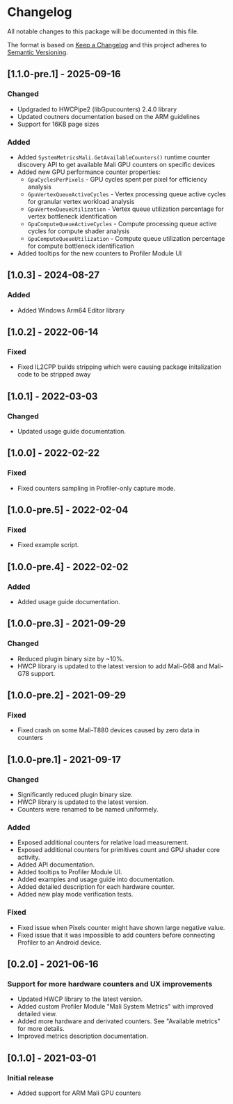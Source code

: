 # Changelog
All notable changes to this package will be documented in this file.

The format is based on [Keep a Changelog](http://keepachangelog.com/en/1.0.0/)
and this project adheres to [Semantic Versioning](http://semver.org/spec/v2.0.0.html).

## [1.1.0-pre.1] - 2025-09-16

### Changed
- Updgraded to HWCPipe2 (libGpucounters) 2.4.0 library
- Updated coutners documentation based on the ARM guidelines
- Support for 16KB page sizes

### Added
- Added `SystemMetricsMali.GetAvailableCounters()` runtime counter discovery API to get available Mali GPU counters on specific devices
- Added new GPU performance counter properties:
  - `GpuCyclesPerPixels` - GPU cycles spent per pixel for efficiency analysis
  - `GpuVertexQueueActiveCycles` - Vertex processing queue active cycles for granular vertex workload analysis
  - `GpuVertexQueueUtilization` - Vertex queue utilization percentage for vertex bottleneck identification
  - `GpuComputeQueueActiveCycles` - Compute processing queue active cycles for compute shader analysis
  - `GpuComputeQueueUtilization` - Compute queue utilization percentage for compute bottleneck identification
- Added tooltips for the new counters to Profiler Module UI

## [1.0.3] - 2024-08-27
### Added
- Added Windows Arm64 Editor library

## [1.0.2] - 2022-06-14
### Fixed
- Fixed IL2CPP builds stripping which were causing package initalization code to be stripped away

## [1.0.1] - 2022-03-03
### Changed
- Updated usage guide documentation.

## [1.0.0] - 2022-02-22
### Fixed
- Fixed counters sampling in Profiler-only capture mode.

## [1.0.0-pre.5] - 2022-02-04
### Fixed
- Fixed example script.

## [1.0.0-pre.4] - 2022-02-02
### Added
- Added usage guide documentation.

## [1.0.0-pre.3] - 2021-09-29
### Changed
- Reduced plugin binary size by ~10%.
- HWCP library is updated to the latest version to add Mali-G68 and Mali-G78 support.

## [1.0.0-pre.2] - 2021-09-29
### Fixed
- Fixed crash on some Mali-T880 devices caused by zero data in counters

## [1.0.0-pre.1] - 2021-09-17

### Changed
- Significantly reduced plugin binary size.
- HWCP library is updated to the latest version.
- Counters were renamed to be named uniformely.

### Added
- Exposed additional counters for relative load measurement.
- Exposed additional counters for primitives count and GPU shader core activity.
- Added API documentation.
- Added tooltips to Profiler Module UI.
- Added examples and usage guide into documentation.
- Added detailed description for each hardware counter.
- Added new play mode verification tests.

### Fixed
- Fixed issue when Pixels counter might have shown large negative value.
- Fixed issue that it was impossible to add counters before connecting Profiler to an Android device.

## [0.2.0] - 2021-06-16

### Support for more hardware counters and UX improvements
- Updated HWCP library to the latest version.
- Added custom Profiler Module "Mali System Metrics" with improved detailed view.
- Added more hardware and derivated counters. See "Available metrics" for more details.
- Improved metrics description documentation.

## [0.1.0] - 2021-03-01

### Initial release
- Added support for ARM Mali GPU counters
